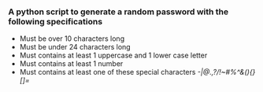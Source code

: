 ### A python script to generate a random password with the following specifications 

* Must be over 10 characters long
* Must be under 24 characters long
* Must contains at least 1 uppercase and 1 lower case letter
* Must contains at least 1 number
* Must contains at least one of these special characters _-|@.,?/!~#%^&*(){}[]\=*_
